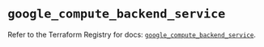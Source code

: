 # `google_compute_backend_service`

Refer to the Terraform Registry for docs: [`google_compute_backend_service`](https://registry.terraform.io/providers/hashicorp/google/6.6.0/docs/resources/compute_backend_service).

